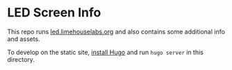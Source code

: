 # LED Screen Info

This repo runs [led.limehouselabs.org](https://led.limehouselabs.org) and also contains some additional info and assets.

To develop on the static site, [install Hugo](https://gohugo.io/installation/) and run `hugo server` in this directory.